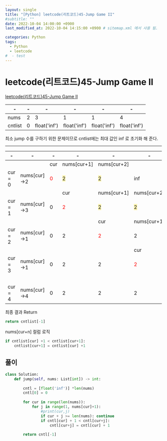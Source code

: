 ```yaml
---
layout: single
title: "[Python] leetcode(리트코드)45-Jump Game II"
#subtitle: ""
date: 2022-10-04 14:00:00 +0900
last_modified_at: 2022-10-04 14:15:00 +0900 # sitemap.xml 에서 사용 됨. 

categories: Python
tags:
  - Python 
  - leetcode
#  - test
---
```


# leetcode(리트코드)45-Jump Game II

[leetcode(리트코드)45-Jump Game II](https://leetcode.com/problems/jump-game-ii/)

|-|-|-|-|-|-|
|---|---|---|---|---|---|
|nums|2|3|1|1|4|
|cntlist|0|float('inf')|float('inf')|float('inf')|float('inf')|

최소 jump 수를 구하기 위한 문제이므로 cntlist에는 최대 값인 inf 로 초기화 해 준다.

---

|-|-|-|-|-|-|-|
|---|---|---|---|---|---|---|
| | |cur|nums[cur+1]|nums[cur+2]| | |
|cur = 0|nums[cur]->2|<span style="color:red">0</span>|<span style="background-color:#fff5b1">2</span>|<span style="background-color:#fff5b1">2</span>|inf|inf|
| | | |cur|nums[cur+1]|nums[cur+2]|nums[cur+3]|
|cur = 1|nums[cur]->3|0|<span style="color:red">2</span>|<span style="background-color:#fff5b1">2</span>|<span style="background-color:#fff5b1">2</span>|<span style="background-color:#fff5b1">2</span>|
| | | | |cur|nums[cur+1]| |
|cur = 2|nums[cur]->1|0|2|<span style="color:red">2</span>|2|<span style="background-color:#fff5b1">2</span>|
| | | | | |cur|nums[cur+1]|
|cur = 3|nums[cur]->1|0|2|2|<span style="color:red">2</span>|2|
| | | | | | |cur|
|cur = 4|nums[cur]->4|0|2|2|2|<span style="color:red">2</span>|

최종 결과 Return
```python
return cntlist[-1]
```

nums[cur+n] 컬럼 로직
```python
if cntlist[cur] +1 < cntlist[cur+1]:	
    cntlist[cur+1] = cntlist[cur] +1	
```


## 풀이
```python
class Solution:
    def jump(self, nums: List[int]) -> int:
        
        cntl = [float('inf')] *len(nums)
        cntl[0] = 0
        
        for cur in range(len(nums)):
            for j in range(1, nums[cur]+1):
                #print(cur,j)
                if cur + j >= len(nums): continue
                if cntl[cur] + 1 < cntl[cur+j]:
                    cntl[cur+j] = cntl[cur] + 1
        
        return cntl[-1]
    
```
